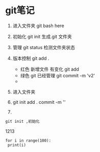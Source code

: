 # git笔记

1. 进入文件夹 git bash here

2. 初始化 git init 生成.git 文件夹

3. 管理 git status 检测文件夹状态

4. 版本控制 git add .

   - 红色 新增文件 有变化  git add 
   - 绿色 git 已经管理  git commit -m 'v2'
   - 

5. 进入文件夹

6. git init  add .  commit -m ''

7. 

   ```python
   git init ,初始化
   
   ```

   1213

   

   ```
   for i in range(100):
   	print(i)
   ```
   
   